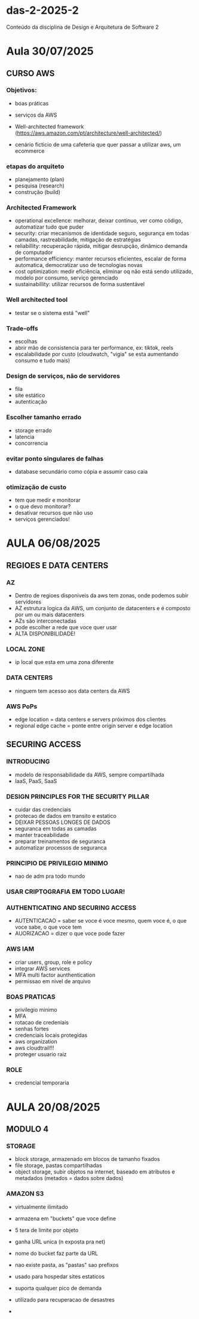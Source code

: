 # das-2-2025-2
Conteúdo da disciplina de Design e Arquitetura de Software 2

# Aula 30/07/2025

## CURSO AWS

### Objetivos:
  - boas práticas
  - serviços da AWS
  - Well-architected framework (https://aws.amazon.com/pt/architecture/well-architected/)

-  cenário ficticio de uma cafeteria que quer passar a utilizar aws, um ecommerce

### etapas do arquiteto
  - planejamento (plan)
  - pesquisa (research)
  - construção (build)

### Architected Framework
  - operational excellence: melhorar, deixar continuo, ver como código, automatizar tudo que puder
  - security: criar mecanismos de identidade seguro, segurança em todas camadas, rastreabilidade, mitigação de estratégias
  - reliabillity: recuperação rápida, mitigar desrupção, dinâmico demanda de computador
  - performance efficiency: manter recursos eficientes, escalar de forma automatica, democratizar uso de tecnologias novas
  - cost optimization: medir eficiência, eliminar oq não está sendo utilizado, modelo por consumo, serviço gerenciado 
  - sustainabillity: utilizar recursos de forma sustentável

### Well architected tool
- testar se o sistema está "well"

### Trade-offs
- escolhas
- abrir mão de consistencia para ter performance, ex: tiktok, reels
- escalabilidade por custo (cloudwatch, "vigia" se esta aumentando consumo e tudo mais)

### Design de serviços, não de servidores
- fila
- site estático
- autenticação

### Escolher tamanho errado
- storage errado
- latencia
- concorrencia

### evitar ponto singulares de falhas
- database secundário como cópia e assumir caso caia

### otimização de custo
- tem que medir e monitorar
- o que devo monitorar?
- desativar recursos que não uso
- serviços gerenciados!


# AULA 06/08/2025

## REGIOES E DATA CENTERS

### AZ
- Dentro de regioes disponiveis da aws tem zonas, onde podemos subir servidores
- AZ estrutura logica da AWS, um conjunto de datacenters e é composto por um ou mais datacenters
- AZs são interconectadas
- pode escolher a rede que voce quer usar
- ALTA DISPONIBILIDADE!

### LOCAL ZONE
- ip local que esta em uma zona diferente

### DATA CENTERS
- ninguem tem acesso aos data centers da AWS

### AWS PoPs
- edge location = data centers e servers próximos dos clientes
- regional edge cache = ponte entre origin server e edge location


## SECURING ACCESS

### INTRODUCING
- modelo de responsabilidade da AWS, sempre compartilhada
- IaaS, PaaS, SaaS

### DESIGN PRINCIPLES FOR THE SECURITY PILLAR
- cuidar das credenciais
- protecao de dados em transito e estatico
- DEIXAR PESSOAS LONGES DE DADOS
- seguranca em todas as camadas
- manter traceabilidade
- preparar treinamentos de seguranca
- automatizar processos de seguranca

### PRINCIPIO DE PRIVILEGIO MINIMO
- nao de adm pra todo mundo

### USAR CRIPTOGRAFIA EM TODO LUGAR!

### AUTHENTICATING AND SECURING ACCESS
- AUTENTICACAO = saber se voce é voce mesmo, quem voce é, o que voce sabe, o que voce tem
- AUORIZACAO = dizer o que voce pode fazer

### AWS IAM
- criar users, group, role e policy
- integrar AWS services
- MFA multi factor aunthentication
- permissao em nivel de arquivo

### BOAS PRATICAS
- privilegio minimo
- MFA
- rotacao de credeniais
- senhas fortes
- credenciais locais protegidas
- aws organization
- aws cloudtrail!!!
- proteger usuario raiz

### ROLE
- credencial temporaria


# AULA 20/08/2025

## MODULO 4

### STORAGE
- block storage, armazenado em blocos de tamanho fixados
- file storage, pastas compartilhadas
- object storage, subir objetos na internet, baseado em atributos e metadados (metados = dados sobre dados)

### AMAZON S3
- virtualmente ilimitado
- armazena em "buckets" que voce define
- 5 tera de limite por objeto
- ganha URL unica (n exposta pra net)
- nome do bucket faz parte da URL
- nao existe pasta, as "pastas" sao prefixos

- usado para hospedar sites estaticos
- suporta qualquer pico de demanda
- utilizado para recuperacao de desastres
- 
